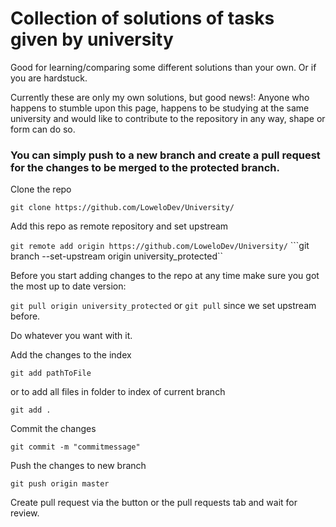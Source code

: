 # Collection of solutions of tasks given by university

Good for learning/comparing some different solutions than your own. Or if you are hardstuck.

Currently these are only my own solutions, but good news!:
Anyone who happens to stumble upon this page, happens to be studying at the same university and would like to contribute to the repository in any way, shape or form can do so.


### You can simply push to a new branch and create a pull request for the changes to be merged to the protected branch.

Clone the repo

```git clone https://github.com/LoweloDev/University/```

Add this repo as remote repository and set upstream

```git remote add origin https://github.com/LoweloDev/University/``` 
```git branch --set-upstream origin university_protected``

Before you start adding changes to the repo at any time make sure you got the most up to date version:

```git pull origin university_protected``` or ```git pull``` since we set upstream before.

Do whatever you want with it. 

Add the changes to the index 

```git add pathToFile``` 

or to add all files in folder to index of current branch 

```git add .```

Commit the changes 

```git commit -m "commitmessage"``` 

Push the changes to new branch

```git push origin master``` 

Create pull request via the button or the pull requests tab and wait for review.
